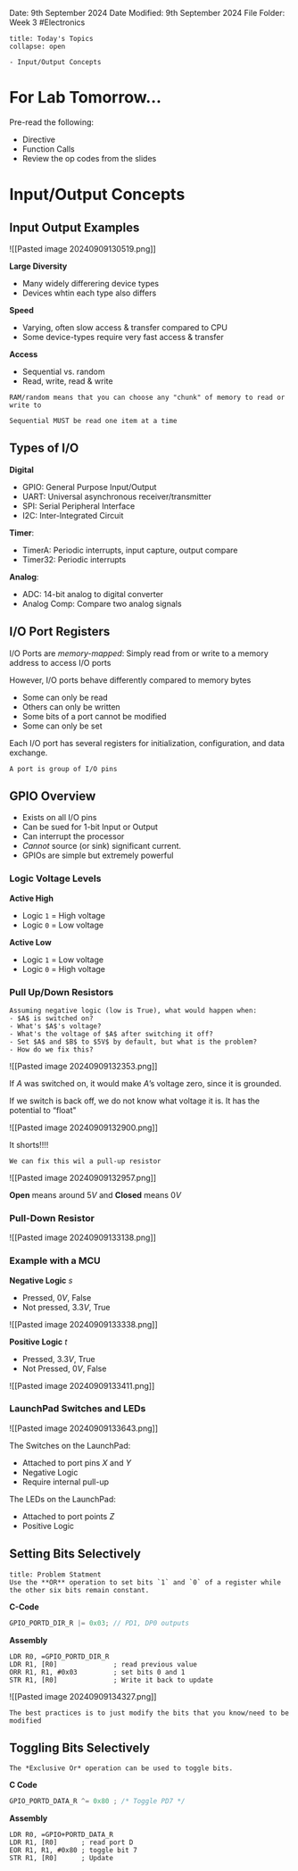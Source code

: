 Date: 9th September 2024
Date Modified: 9th September 2024
File Folder: Week 3
#Electronics

```ad-abstract
title: Today's Topics
collapse: open

- Input/Output Concepts

```

# For Lab Tomorrow…

Pre-read the following:
- Directive
- Function Calls
- Review the op codes from the slides

# Input/Output Concepts

## Input Output Examples

![[Pasted image 20240909130519.png]]

**Large Diversity**
- Many widely differering device types
- Devices whtin each type also differs

**Speed**
- Varying, often slow access & transfer compared to CPU
- Some device-types require very fast access & transfer

**Access**
- Sequential vs. random
- Read, write, read & write

```ad-note
RAM/random means that you can choose any "chunk" of memory to read or write to
```

```ad-warning
Sequential MUST be read one item at a time
```

## Types of I/O

**Digital**
- GPIO: General Purpose Input/Output
- UART: Universal asynchronous receiver/transmitter
- SPI: Serial Peripheral Interface
- I2C: Inter-Integrated Circuit

**Timer**:
- TimerA: Periodic interrupts, input capture, output compare
- Timer32: Periodic interrupts

**Analog**:
- ADC: 14-bit analog to digital converter
- Analog Comp: Compare two analog signals

## I/O Port Registers

I/O Ports are *memory-mapped*: Simply read from or write to a memory address to access I/O ports

However, I/O ports behave differently compared to memory bytes
- Some can only be read
- Others can only be written
- Some bits of a port cannot be modified
- Some can only be set

Each I/O port has several registers for initialization, configuration, and data exchange.

```ad-important
A port is group of I/O pins
```

## GPIO Overview

- Exists on all I/O pins
- Can be sued for 1-bit Input or Output
- Can interrupt the processor
- *Cannot* source (or sink) significant current.
- GPIOs are simple but extremely powerful

### Logic Voltage Levels

**Active High**
- Logic `1` = High voltage
- Logic `0` = Low voltage

**Active Low**
- Logic `1` = Low voltage
- Logic `0` = High voltage

### Pull Up/Down Resistors

```ad-question
Assuming negative logic (low is True), what would happen when:
- $A$ is switched on?
- What's $A$'s voltage?
- What's the voltage of $A$ after switching it off?
- Set $A$ and $B$ to $5V$ by default, but what is the problem?
- How do we fix this?
```

![[Pasted image 20240909132353.png]]

If $A$ was switched on, it would make $A$’s voltage zero, since it is grounded.

If we switch is back off, we do not know what voltage it is. It has the potential to “float"

![[Pasted image 20240909132900.png]]

It shorts!!!!

```ad-important
We can fix this wil a pull-up resistor
```

![[Pasted image 20240909132957.png]]

**Open** means around $5V$ and **Closed** means $0V$

### Pull-Down Resistor

![[Pasted image 20240909133138.png]]

### Example with a MCU

**Negative Logic** $s$
- Pressed, $0V$, False
- Not pressed, $3.3V$, True

![[Pasted image 20240909133338.png]]

**Positive Logic** $t$
- Pressed, $3.3V$, True
- Not Pressed, $0V$, False

![[Pasted image 20240909133411.png]]

### LaunchPad Switches and LEDs

![[Pasted image 20240909133643.png]]

The Switches on the LaunchPad:
- Attached to port pins $X$ and $Y$
- Negative Logic
- Require internal pull-up

The LEDs on the LaunchPad:
- Attached to port points $Z$
- Positive Logic

## Setting Bits Selectively

```ad-question
title: Problem Statment
Use the **OR** operation to set bits `1` and `0` of a register while the other six bits remain constant.
```

**C-Code**
```c
GPIO_PORTD_DIR_R |= 0x03; // PD1, DP0 outputs
```

**Assembly**

```armasm
LDR R0, =GPIO_PORTD_DIR_R
LDR R1, [R0]              ; read previous value
ORR R1, R1, #0x03         ; set bits 0 and 1
STR R1, [R0]              ; Write it back to update
```

![[Pasted image 20240909134327.png]]

```ad-note
The best practices is to just modify the bits that you know/need to be modified
```

## Toggling Bits Selectively

```ad-important
The *Exclusive Or* operation can be used to toggle bits.
```

**C Code**

```c
GPIO_PORTD_DATA_R ^= 0x80 ; /* Toggle PD7 */
```

**Assembly**

```
LDR R0, =GPIO+PORTD_DATA_R
LDR R1, [R0]      ; read port D
EOR R1, R1, #0x80 ; toggle bit 7
STR R1, [R0]      ; Update
```



